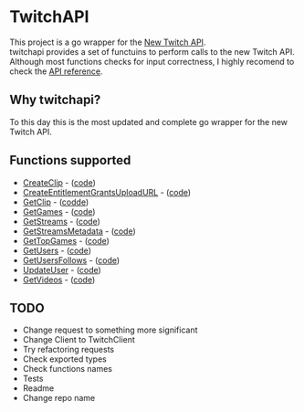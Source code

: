 <!--- build:travisyml doc:go -->
# TwitchAPI
This project is a go wrapper for the [New Twitch API](https://dev.twitch.tv/docs/api).  
twitchapi provides a set of functuins to perform calls to the new Twitch API.  
Although most functions checks for input correctness, I highly recomend to check the [API reference](https://dev.twitch.tv/docs/api/reference).

## Why twitchapi?
To this day this is the most updated and complete go wrapper for the new Twitch API.

## Functions supported
- [CreateClip](https://dev.twitch.tv/docs/api/reference#create-clip) - ([code](https://github.com/CanobbioE/twitchapi/blob/08bfab66e2f2ca4136dea52b597b47573c6a0218/clips.go#L10))
- [CreateEntitlementGrantsUploadURL](https://dev.twitch.tv/docs/api/reference#create-entitlement-grants-upload-url) - ([code]())
- [GetClip](https://dev.twitch.tv/docs/api/reference#get-clip) - ([codde](https://github.com/CanobbioE/twitchapi/blob/08bfab66e2f2ca4136dea52b597b47573c6a0218/clips.go#L42))
- [GetGames](https://dev.twitch.tv/docs/api/reference#get-clip) - ([code]())
- [GetStreams](https://dev.twitch.tv/docs/api/reference#get-streams) - ([code]())
- [GetStreamsMetadata](https://dev.twitch.tv/docs/api/reference#get-streams-metadata) - ([code]())
- [GetTopGames](https://dev.twitch.tv/docs/api/reference#get-top-games) - ([code]())
- [GetUsers](https://dev.twitch.tv/docs/api/reference#get-users) - ([code]())
- [GetUsersFollows](https://dev.twitch.tv/docs/api/reference#get-users-follows) - ([code]())
- [UpdateUser](https://dev.twitch.tv/docs/api/reference#update-user) - ([code]())
- [GetVideos](https://dev.twitch.tv/docs/api/reference#get-videos) - ([code]())

## TODO
- Change request to something more significant
- Change Client to TwitchClient
- Try refactoring requests
- Check exported types
- Check functions names
- Tests
- Readme
- Change repo name
